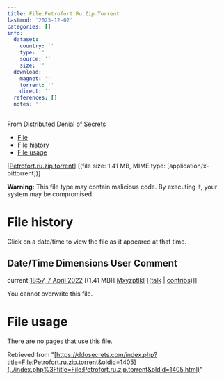 ```yaml
---
title: File:Petrofort.Ru.Zip.Torrent
lastmod: '2023-12-02'
categories: []
info:
  dataset:
    country: ''
    type: ''
    source: ''
    size: ''
  download:
    magnet: ''
    torrent: ''
    direct: ''
  references: []
  notes: ''
---
```




From Distributed Denial of Secrets

- [File](./File:Petrofort.ru.zip.torrent.html#file)
- [File history](./File:Petrofort.ru.zip.torrent.html#filehistory)
- [File usage](./File:Petrofort.ru.zip.torrent.html#filelinks)

[[Petrofort.ru.zip.torrent](../images/f/f7/Petrofort.ru.zip.torrent "Petrofort.ru.zip.torrent")]
‎[(file size: 1.41 MB, MIME type:
[application/x-bittorrent])]

**Warning:** This file type may contain malicious code. By executing it,
your system may be compromised.

# File history

Click on a date/time to view the file as it appeared at that time.

Date/Time Dimensions User Comment
---
current [18:57, 7 April 2022](../images/f/f7/Petrofort.ru.zip.torrent) [(1.41 MB)] [Mxyzptlk](../index.php%3Ftitle=User:Mxyzptlk&action=edit&redlink=1.html "User:Mxyzptlk (page does not exist)")[ [([talk](../index.php%3Ftitle=User_talk:Mxyzptlk&action=edit&redlink=1.html "User talk:Mxyzptlk (page does not exist)") | [contribs](./Special:Contributions/Mxyzptlk.html "Special:Contributions/Mxyzptlk"))]]

You cannot overwrite this file.

# File usage

There are no pages that use this file.

Retrieved from
"[https://ddosecrets.com/index.php?title=File:Petrofort.ru.zip.torrent&oldid=1405](../index.php%3Ftitle=File:Petrofort.ru.zip.torrent&oldid=1405.html)"

